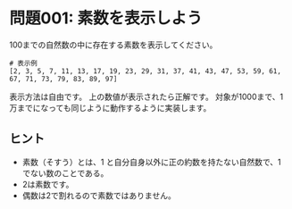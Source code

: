 # 問題001: 素数を表示しよう

 100までの自然数の中に存在する素数を表示してください。

```
# 表示例
[2, 3, 5, 7, 11, 13, 17, 19, 23, 29, 31, 37, 41, 43, 47, 53, 59, 61, 67, 71, 73, 79, 83, 89, 97]
```

表示方法は自由です。
上の数値が表示されたら正解です。
対象が1000まで、1万までになっても同じように動作するように実装します。

## ヒント
- 素数（そすう）とは、1 と自分自身以外に正の約数を持たない自然数で、1 でない数のことである。
- 2は素数です。
- 偶数は2で割れるので素数ではありません。
